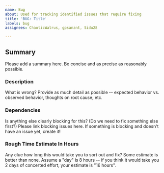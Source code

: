 ```yaml
---
name: Bug
about: Used for tracking identified issues that require fixing
title: 'BUG: Title'
labels: bug
assignees: ChaoticWalrus, gpsanant, Sidu28

---
```


## Summary
Please add a summary here. Be concise and as precise as reasonably possible.

### Description
What is wrong? Provide as much detail as possible -- expected behavior vs. observed behavior, thoughts on root cause, etc.

### Dependencies
Is anything else clearly blocking for this? (Do we need to fix something else first?)
Please link blocking issues here. If something is blocking and doesn't have an issue yet, create it!

### Rough Time Estimate In Hours
Any clue how long this would take you to sort out and fix? Some estimate is better than none.
Assume a "day" is 8 hours -- if you think it would take you 2 days of concerted effort, your estimate is "16 hours".
